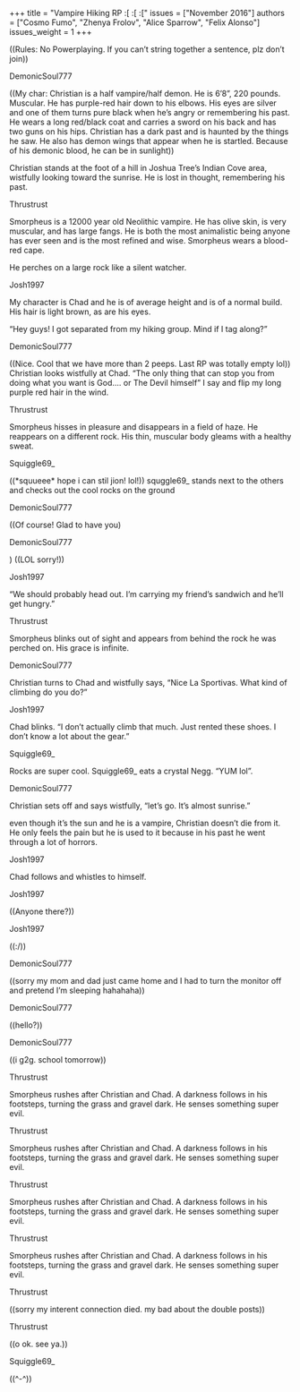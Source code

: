 +++
title = "Vampire Hiking RP :[ :[ :["
issues = ["November 2016"]
authors = ["Cosmo Fumo", "Zhenya Frolov", "Alice Sparrow", "Felix Alonso"]
issues_weight = 1
+++

((Rules: No Powerplaying. If you can’t string together a sentence, plz don’t join))

DemonicSoul777

((My char: Christian is a half vampire/half demon. He is 6’8”, 220 pounds. Muscular. He has purple-red hair down to his elbows. His eyes are silver and one of them turns pure black when he’s angry or remembering his past. He wears a long red/black coat and carries a sword on his back and has two guns on his hips. Christian has a dark past and is haunted by the things he saw. He also has demon wings that appear when he is startled. Because of his demonic blood, he can be in sunlight))

Christian stands at the foot of a hill in Joshua Tree’s Indian Cove area, wistfully looking toward the sunrise. He is lost in thought, remembering his past.

Thrustrust

Smorpheus is a 12000 year old Neolithic vampire. He has olive skin, is very muscular, and has large fangs. He is both the most animalistic being anyone has ever seen and is the most refined and wise. Smorpheus wears a blood-red cape.

He perches on a large rock like a silent watcher.

Josh1997

My character is Chad and he is of average height and is of a normal build. His hair is light brown, as are his eyes.

“Hey guys! I got separated from my hiking group. Mind if I tag along?”

DemonicSoul777

((Nice. Cool that we have more than 2 peeps. Last RP was totally empty lol)) Christian looks wistfully at Chad. “The only thing that can stop you from doing what you want is God…. or The Devil himself” I say and flip my long purple red hair in the wind.

Thrustrust

Smorpheus hisses in pleasure and disappears in a field of haze. He reappears on a different rock. His thin, muscular body gleams with a healthy sweat.

Squiggle69_

((\*squueee\* hope i can stil jion! lol!)) squggle69_ stands next to the others and checks out the cool rocks on the ground

DemonicSoul777

((Of course! Glad to have you)

DemonicSoul777

) ((LOL sorry!))

Josh1997

“We should probably head out. I’m carrying my friend’s sandwich and he’ll get hungry.”

Thrustrust

Smorpheus blinks out of sight and appears from behind the rock he was perched on. His grace is infinite.

DemonicSoul777

Christian turns to Chad and wistfully says, “Nice La Sportivas. What kind of climbing do you do?”

Josh1997

Chad blinks. “I don’t actually climb that much. Just rented these shoes. I don’t know a lot about the gear.”

Squiggle69_

Rocks are super cool. Squiggle69_ eats a crystal Negg. “YUM lol”.

DemonicSoul777

Christian sets off and says wistfully, “let’s go. It’s almost sunrise.”

even though it’s the sun and he is a vampire, Christian doesn’t die from it. He only feels the pain but he is used to it because in his past he went through a lot of horrors.

Josh1997

Chad follows and whistles to himself.

Josh1997

((Anyone there?))

Josh1997

((:/))

DemonicSoul777

((sorry my mom and dad just came home and I had to turn the monitor off and pretend I’m sleeping hahahaha))

DemonicSoul777

((hello?))

DemonicSoul777

((i g2g. school tomorrow))

Thrustrust

Smorpheus rushes after Christian and Chad. A darkness follows in his footsteps, turning the grass and gravel dark. He senses something super evil.

Thrustrust

Smorpheus rushes after Christian and Chad. A darkness follows in his footsteps, turning the grass and gravel dark. He senses something super evil.

Thrustrust

Smorpheus rushes after Christian and Chad. A darkness follows in his footsteps, turning the grass and gravel dark. He senses something super evil.

Thrustrust

Smorpheus rushes after Christian and Chad. A darkness follows in his footsteps, turning the grass and gravel dark. He senses something super evil.

Thrustrust

((sorry my interent connection died. my bad about the double posts))

Thrustrust

((o ok. see ya.))

Squiggle69_

((^-^))
